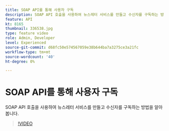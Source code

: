 ```yaml
---
title: SOAP API를 통해 사용자 구독
description: SOAP API 호출을 사용하여 뉴스레터 서비스를 만들고 수신자를 구독하는 방법을 알아봅니다.
feature: API
kt: 8165
thumbnail: 336538.jpg
type: feature video
role: Admin, Developer
level: Experienced
source-git-commit: d68fc50e574567059e38b644ba7a3275ce3a21fc
workflow-type: tm+mt
source-wordcount: '40'
ht-degree: 0%

---
```



# SOAP API를 통해 사용자 구독

SOAP API 호출을 사용하여 뉴스레터 서비스를 만들고 수신자를 구독하는 방법을 알아봅니다.

>[!VIDEO](https://video.tv.adobe.com/v/336538?quality=12)
